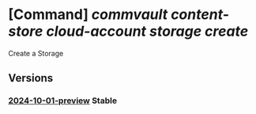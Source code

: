 # [Command] _commvault content-store cloud-account storage create_

Create a Storage

## Versions

### [2024-10-01-preview](/Resources/mgmt-plane/L3N1YnNjcmlwdGlvbnMve30vcmVzb3VyY2Vncm91cHMve30vcHJvdmlkZXJzL2NvbW12YXVsdC5jb250ZW50c3RvcmUvY2xvdWRhY2NvdW50cy97fS9zdG9yYWdlcy97fQ==/2024-10-01-preview.xml) **Stable**

<!-- mgmt-plane /subscriptions/{}/resourcegroups/{}/providers/commvault.contentstore/cloudaccounts/{}/storages/{} 2024-10-01-preview -->
